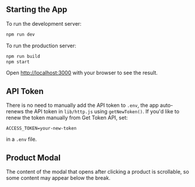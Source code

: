 ## Starting the App

To run the development server:

```bash
npm run dev
```

To run the production server:
```bash
npm run build
npm start
```


Open [http://localhost:3000](http://localhost:3000) with your browser to see
the result.

## API Token

There is no need to manually add the API token to `.env`, the app auto-renews the API token in `lib/http.js` using `getNewToken()`. If you'd like to renew the token manually from Get Token API, set:

```
ACCESS_TOKEN=your-new-token
```

in a `.env` file.

## Product Modal

The content of the modal that opens after clicking a product is scrollable, so some content may appear below the break.
